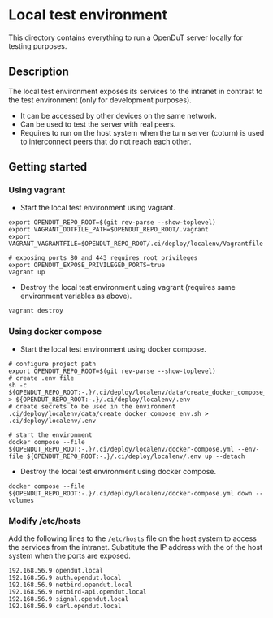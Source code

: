 # Local test environment

This directory contains everything to run a OpenDuT server locally for testing purposes.

## Description
The local test environment exposes its services to the intranet in contrast to the test environment (only for development purposes).

* It can be accessed by other devices on the same network.
* Can be used to test the server with real peers.
* Requires to run on the host system when the turn server (coturn) is used to interconnect peers that do not reach each other.


## Getting started


### Using vagrant

* Start the local test environment using vagrant.
```shell
export OPENDUT_REPO_ROOT=$(git rev-parse --show-toplevel)
export VAGRANT_DOTFILE_PATH=$OPENDUT_REPO_ROOT/.vagrant
export VAGRANT_VAGRANTFILE=$OPENDUT_REPO_ROOT/.ci/deploy/localenv/Vagrantfile

# exposing ports 80 and 443 requires root privileges
export OPENDUT_EXPOSE_PRIVILEGED_PORTS=true
vagrant up
```
* Destroy the local test environment using vagrant (requires same environment variables as above).
```shell
vagrant destroy
```

### Using docker compose

* Start the local test environment using docker compose.
```shell
# configure project path
export OPENDUT_REPO_ROOT=$(git rev-parse --show-toplevel)
# create .env file
sh -c ${OPENDUT_REPO_ROOT:-.}/.ci/deploy/localenv/data/create_docker_compose_env.sh > ${OPENDUT_REPO_ROOT:-.}/.ci/deploy/localenv/.env
# create secrets to be used in the environment
.ci/deploy/localenv/data/create_docker_compose_env.sh > .ci/deploy/localenv/.env

# start the environment
docker compose --file ${OPENDUT_REPO_ROOT:-.}/.ci/deploy/localenv/docker-compose.yml --env-file ${OPENDUT_REPO_ROOT:-.}/.ci/deploy/localenv/.env up --detach 
```

* Destroy the local test environment using docker compose.
```shell
docker compose --file ${OPENDUT_REPO_ROOT:-.}/.ci/deploy/localenv/docker-compose.yml down --volumes
```

### Modify /etc/hosts

Add the following lines to the `/etc/hosts` file on the host system to access the services from the intranet.
Substitute the IP address with the of the host system when the ports are exposed.
```shell
192.168.56.9 opendut.local
192.168.56.9 auth.opendut.local
192.168.56.9 netbird.opendut.local
192.168.56.9 netbird-api.opendut.local
192.168.56.9 signal.opendut.local
192.168.56.9 carl.opendut.local

```
